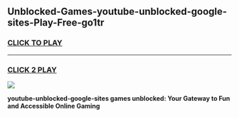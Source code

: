 
## Unblocked-Games-youtube-unblocked-google-sites-Play-Free-go1tr
<h3>
<a href="https://premium76.site?title=youtube-unblocked-google-sites&ref=23A">CLICK TO PLAY</a></h3>
<hr>

<h3>
<a href="https://premium76.site?title=youtube-unblocked-google-sites&ref=23A">CLICK 2 PLAY</a>
  
</h3>

<a href="https://premium76.site?title=youtube-unblocked-google-sites&ref=23A"><img src="https://clearcache.store/games.png"></a>


**youtube-unblocked-google-sites games unblocked: Your Gateway to Fun and Accessible Online Gaming**
